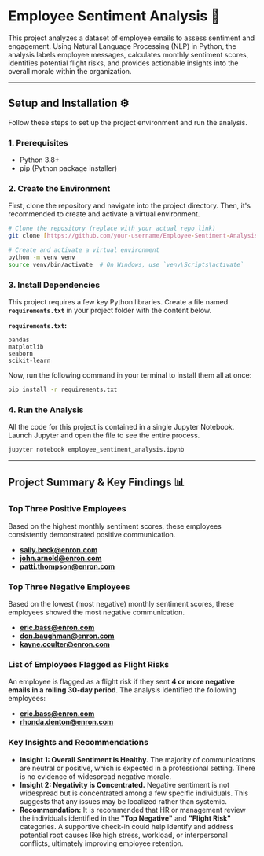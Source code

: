 # Employee Sentiment Analysis 📖

This project analyzes a dataset of employee emails to assess sentiment and engagement. Using Natural Language Processing (NLP) in Python, the analysis labels employee messages, calculates monthly sentiment scores, identifies potential flight risks, and provides actionable insights into the overall morale within the organization.

---

## Setup and Installation ⚙️

Follow these steps to set up the project environment and run the analysis.

### 1. Prerequisites
- Python 3.8+
- pip (Python package installer)

### 2. Create the Environment
First, clone the repository and navigate into the project directory. Then, it's recommended to create and activate a virtual environment.

```bash
# Clone the repository (replace with your actual repo link)
git clone [https://github.com/your-username/Employee-Sentiment-Analysis.git](https://github.com/your-username/Employee-Sentiment-Analysis.git)

# Create and activate a virtual environment
python -m venv venv
source venv/bin/activate  # On Windows, use `venv\Scripts\activate`
```

### 3. Install Dependencies
This project requires a few key Python libraries. Create a file named **`requirements.txt`** in your project folder with the content below.

**`requirements.txt`:**
```
pandas
matplotlib
seaborn
scikit-learn
```
Now, run the following command in your terminal to install them all at once:
```bash
pip install -r requirements.txt
```

### 4. Run the Analysis
All the code for this project is contained in a single Jupyter Notebook. Launch Jupyter and open the file to see the entire process.

```bash
jupyter notebook employee_sentiment_analysis.ipynb
```

---

## Project Summary & Key Findings 📊

### Top Three Positive Employees
Based on the highest monthly sentiment scores, these employees consistently demonstrated positive communication.
- **sally.beck@enron.com**
- **john.arnold@enron.com**
- **patti.thompson@enron.com**

### Top Three Negative Employees
Based on the lowest (most negative) monthly sentiment scores, these employees showed the most negative communication.
- **eric.bass@enron.com**
- **don.baughman@enron.com**
- **kayne.coulter@enron.com**

### List of Employees Flagged as Flight Risks
An employee is flagged as a flight risk if they sent **4 or more negative emails in a rolling 30-day period**. The analysis identified the following employees:
- **eric.bass@enron.com**
- **rhonda.denton@enron.com**

### Key Insights and Recommendations
* **Insight 1: Overall Sentiment is Healthy.** The majority of communications are neutral or positive, which is expected in a professional setting. There is no evidence of widespread negative morale.
* **Insight 2: Negativity is Concentrated.** Negative sentiment is not widespread but is concentrated among a few specific individuals. This suggests that any issues may be localized rather than systemic.
* **Recommendation:** It is recommended that HR or management review the individuals identified in the **"Top Negative"** and **"Flight Risk"** categories. A supportive check-in could help identify and address potential root causes like high stress, workload, or interpersonal conflicts, ultimately improving employee retention.